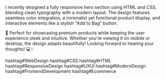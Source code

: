 I recently designed a fully responsive hero section using HTML and CSS, blending clean typography with a modern layout. The design features seamless color integration, a minimalist yet functional product display, and interactive elements like a stylish "Add to Bag" button.

💼 Perfect for showcasing premium products while keeping the user experience sleek and intuitive. Whether you're viewing it on mobile or desktop, the design adapts beautifully!
 Looking forward to hearing your thoughts! 💻✨

hashtag#WebDesign hashtag#CSS hashtag#HTML hashtag#ResponsiveDesign hashtag#UXUI hashtag#ModernDesign hashtag#FrontendDevelopment hashtag#Ecommerce
